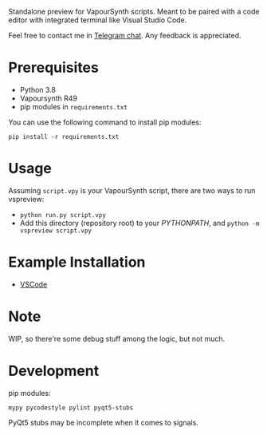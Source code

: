 Standalone preview for VapourSynth scripts. Meant to be paired with a code editor with integrated terminal like Visual Studio Code.

Feel free to contact me in [Telegram chat](https://t.me/vspreview_chat). Any feedback is appreciated.

# Prerequisites

* Python 3.8
* Vapoursynth R49
* pip modules in `requirements.txt`

You can use the following command to install pip modules:

`pip install -r requirements.txt`

# Usage

Assuming `script.vpy` is your VapourSynth script, there are two ways to run vspreview:
 * `python run.py script.vpy`
 * Add this directory (repository root) to your *PYTHONPATH*, and `python -m vspreview script.vpy`

# Example Installation

* [VSCode](docs/vscode_install.md)

# Note

WIP, so there're some debug stuff among the logic, but not much.

# Development

pip modules:

`mypy pycodestyle pylint pyqt5-stubs`

PyQt5 stubs may be incomplete when it comes to signals.
